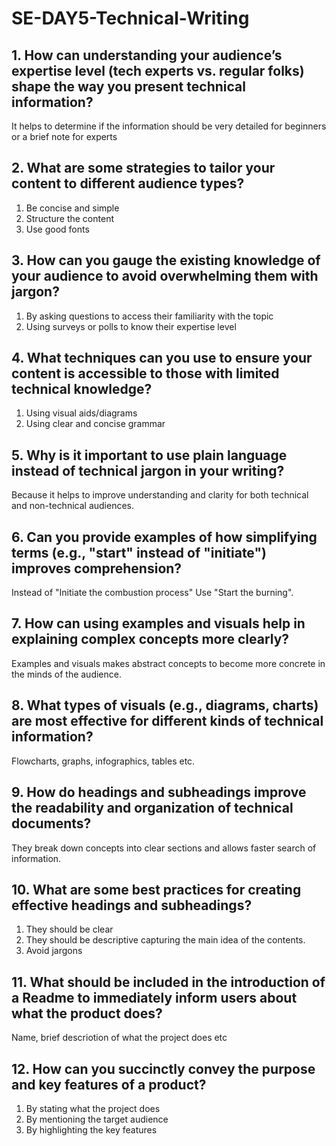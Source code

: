 # SE-DAY5-Technical-Writing
## 1. How can understanding your audience’s expertise level (tech experts vs. regular folks) shape the way you present technical information?
It helps to determine if the information should be very detailed for beginners or a brief note for experts
## 2. What are some strategies to tailor your content to different audience types?
1. Be concise and simple
2. Structure the content
3. Use good fonts
## 3. How can you gauge the existing knowledge of your audience to avoid overwhelming them with jargon?
1. By asking questions to access their familiarity with the topic
2. Using surveys or polls to know their expertise level
## 4. What techniques can you use to ensure your content is accessible to those with limited technical knowledge?
1. Using visual aids/diagrams
2. Using clear and concise grammar
## 5. Why is it important to use plain language instead of technical jargon in your writing?
Because it helps to improve understanding and clarity for both technical and non-technical audiences.
## 6. Can you provide examples of how simplifying terms (e.g., "start" instead of "initiate") improves comprehension?
Instead of "Initiate the combustion process"
Use "Start the burning".
## 7. How can using examples and visuals help in explaining complex concepts more clearly?
Examples and visuals makes abstract concepts to become more concrete in the minds of the audience.
## 8. What types of visuals (e.g., diagrams, charts) are most effective for different kinds of technical information?
Flowcharts, graphs, infographics, tables etc.
## 9. How do headings and subheadings improve the readability and organization of technical documents?
They break down concepts into clear sections and allows faster search of information.
## 10. What are some best practices for creating effective headings and subheadings?
1. They should be clear
2. They should be descriptive capturing the main idea of the contents.
3. Avoid jargons
## 11. What should be included in the introduction of a Readme to immediately inform users about what the product does?
Name, brief descriotion of what the project does etc
## 12. How can you succinctly convey the purpose and key features of a product?
1. By stating what the project does
2. By mentioning the target audience
3. By highlighting the key features
